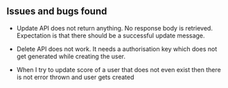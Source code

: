 ## Issues and bugs found

- Update API does not return anything. No response body is retrieved. Expectation is that there should be a successful
  update message.

- Delete API does not work. It needs a authorisation key which does not get generated while creating the user.

- When I try to update score of a user that does not even exist then there is not error thrown and user gets created
